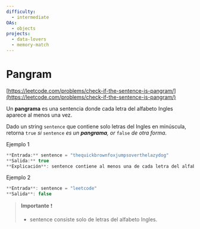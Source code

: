 ```yaml
---
difficulty:
  - intermediate
OAs:
  - objects
projects:
  - data-lovers
  - memory-match
---
```


# Pangram

[https://leetcode.com/problems/check-if-the-sentence-is-pangram/](https://leetcode.com/problems/check-if-the-sentence-is-pangram/)

Un **pangrama** es una sentencia donde cada letra del alfabeto Ingles aparece al
menos una vez.

Dado un string `sentence` que contiene solo letras del Ingles en minúscula,
retorna `true` _si_ `sentence` _es un **pangrama**, or_ `false` _de otra forma_.

Ejemplo 1

```js
**Entrada:** sentence = "thequickbrownfoxjumpsoverthelazydog"
**Salida:** true
**Explicación**: sentence contiene al menos una de cada letra del alfabeto Ingles
```

Ejemplo 2

```js
**Entrada**: sentence = "leetcode"
**Salida**: false
```

> **Importante** ❗
>
> - sentence consiste solo de letras del alfabeto Ingles.
